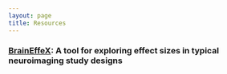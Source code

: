 ```yaml
---
layout: page
title: Resources
---
```


<h3><a href="https://neuroprismlab.shinyapps.io/effect_size_shiny/">BrainEffeX</a>: A tool for exploring effect sizes in typical neuroimaging study designs</h3>
